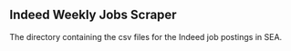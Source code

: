 ## Indeed Weekly Jobs Scraper 

The directory containing the csv files for the Indeed job postings in SEA.